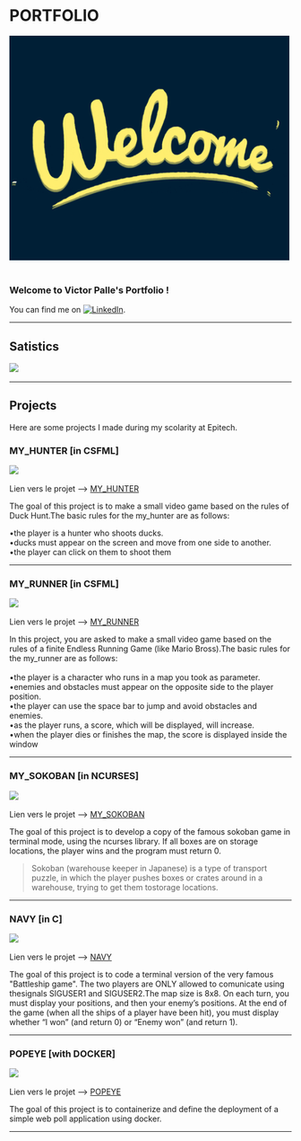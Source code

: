# PORTFOLIO

<kbd>
<img
src="welcome.gif"
raw=true
alt="screenshoot"
width="500"
height="400"
/>
</kbd>
<br><br>

### Welcome to Victor Palle's Portfolio !

You can find me on [![LinkedIn][2.2]][2].



[2.2]: https://raw.githubusercontent.com/MartinHeinz/MartinHeinz/master/linkedin-3-16.png (LinkedIn icon without padding)


[2]: https://www.linkedin.com/in/victor-palle-974266207/

---

## Satistics

<img src="https://github-readme-stats.vercel.app/api/top-langs/?username=victorpalle&theme=tokyonight&show_icons=true"/>

---

## Projects


Here are some projects I made during my scolarity at Epitech.


### MY_HUNTER [in CSFML]

![](https://img.shields.io/badge/Linux-CSFML-informational?style=flat&logo=<LOGO_NAME>&logoColor=white&color=2bbc8a)

  Lien vers le projet --> [MY_HUNTER](./MY_HUNTER)

The goal of this project is to make a small video game based on the rules of Duck Hunt.The basic rules for the my_hunter are as follows:

  •the player is a hunter who shoots ducks. <br>
  •ducks must appear on the screen and move from one side to another. <br>
  •the player can click on them to shoot them <br>

***

### MY_RUNNER [in CSFML]

![](https://img.shields.io/badge/Linux-CSFML-informational?style=flat&logo=<LOGO_NAME>&logoColor=white&color=2bbc8a)

  Lien vers le projet --> [MY_RUNNER](./MY_RUNNER)

In this project, you are asked to make a small video game based on the rules of a finite Endless Running Game (like Mario Bross).The basic rules for the my_runner are as follows:<br><br>
•the player is a character who runs in a map you took as parameter. <br>
•enemies and obstacles must appear on the opposite side to the player position. <br>
•the player can use the space bar to jump and avoid obstacles and enemies. <br>
•as the player runs, a score, which will be displayed, will increase.<br>
•when the player dies or finishes the map, the score is displayed inside the window<br>

***
### MY_SOKOBAN [in NCURSES]

![](https://img.shields.io/badge/Linux-NCURSES-informational?style=flat&logo=<LOGO_NAME>&logoColor=white&color=2bbc8a)

  Lien vers le projet --> [MY_SOKOBAN](./MY_SOKOBAN)

The goal of this project is to develop a copy of the famous sokoban game in terminal mode, using the ncurses library. If all boxes are on storage locations, the player wins and the program must return 0.

>Sokoban (warehouse keeper in Japanese) is a type of transport puzzle, in which the player pushes boxes or crates around in a warehouse, trying to get them tostorage locations.

***

### NAVY [in C]

![](https://img.shields.io/badge/Linux-C-informational?style=flat&logo=<LOGO_NAME>&logoColor=white&color=2bbc8a)

  Lien vers le projet --> [NAVY](./NAVY)

  The goal of this project is to code a terminal version of the very famous "Battleship game". The two players are ONLY allowed to comunicate using thesignals SIGUSER1 and SIGUSER2.The map size is 8x8. On each turn, you must display your positions, and then your enemy’s positions. At the end of the game (when all the ships of a player have been hit), you must display whether “I won” (and return 0) or “Enemy won” (and return 1).


***

### POPEYE [with DOCKER]

![](https://img.shields.io/badge/Linux-Docker-informational?style=flat&logo=<LOGO_NAME>&logoColor=white&color=2bbc8a)

  Lien vers le projet --> [POPEYE](./POPEYE)

The goal of this project is to containerize and define the deployment of a simple web poll application using docker.

***
